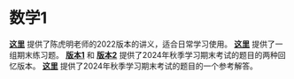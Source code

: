 # 数学1
**[这里](https://github.com/ShaoXueZu/XJTU-Young-Gifted-Program-Study-group/blob/main/%E8%AF%BE%E7%A8%8B%E8%B5%84%E6%96%99/%E6%95%B0%E5%AD%A61/%E9%99%88%E8%99%8E%E6%B0%91%E8%AE%B2%E4%B9%8920220823.pdf)** 提供了陈虎明老师的2022版本的讲义，适合日常学习使用。
**[这里](https://github.com/ShaoXueZu/XJTU-Young-Gifted-Program-Study-group/blob/main/%E8%AF%BE%E7%A8%8B%E8%B5%84%E6%96%99/%E6%95%B0%E5%AD%A61/%E3%80%90%E5%B0%91%E5%AD%A6%E7%BB%84%E3%80%91%E6%95%B0%E5%AD%A6%E2%85%A0%E6%9C%9F%E6%9C%AB%E7%BB%83%E4%B9%A0%E9%A2%98.pdf)** 提供了一组期末练习题。
**[版本1](https://github.com/ShaoXueZu/XJTU-Young-Gifted-Program-Study-group/blob/main/%E8%AF%BE%E7%A8%8B%E8%B5%84%E6%96%99/%E6%95%B0%E5%AD%A61/2024-2025%20%E6%95%B0%E5%AD%A6I.pdf)** 和 **[版本2](https://github.com/ShaoXueZu/XJTU-Young-Gifted-Program-Study-group/blob/main/%E8%AF%BE%E7%A8%8B%E8%B5%84%E6%96%99/%E6%95%B0%E5%AD%A61/24fall_final.pdf)** 提供了2024年秋季学习期末考试的题目的两种回忆版本。
**[这里](https://github.com/ShaoXueZu/XJTU-Young-Gifted-Program-Study-group/blob/main/%E8%AF%BE%E7%A8%8B%E8%B5%84%E6%96%99/%E6%95%B0%E5%AD%A61/2024-2025%20%E6%95%B0%E5%AD%A6I%20%E8%A7%A3%E7%AD%94.pdf)** 提供了2024年秋季学习期末考试的题目的一个参考解答。